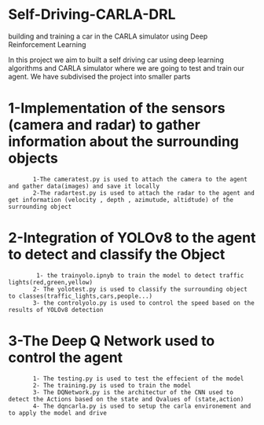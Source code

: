 # Self-Driving-CARLA-DRL
building and training a car in the CARLA simulator using Deep Reinforcement Learning


In this project we aim to built a self driving car using deep learning algorithms and CARLA simulator where we are going to test and train our agent.
 We have subdivised the project into smaller parts

# 1-Implementation of the sensors (camera and radar) to gather information about the surrounding objects 
           1-The cameratest.py is used to attach the camera to the agent and gather data(images) and save it locally 
           2-The radartest.py is used to attach the radar to the agent and get information (velocity , depth , azimutude, altidtude) of the surrounding object
# 2-Integration of YOLOv8 to the agent to detect and classify the Object 
            1- the trainyolo.ipnyb to train the model to detect traffic lights(red,green,yellow)
           2- The yolotest.py is used to classify the surrounding object to classes(traffic_lights,cars,people...)
           3- the controlyolo.py is used to control the speed based on the results of YOLOv8 detection
# 3-The Deep Q Network used to control the agent 
           1- The testing.py is used to test the effecient of the model
           2- The training.py is used to train the model
           3- The DQNetwork.py is the architectur of the CNN used to detect the Actions based on the state and Qvalues of (state,action)
           4- The dqncarla.py is used to setup the carla environement and to apply the model and drive
